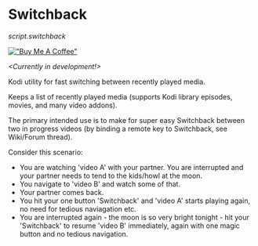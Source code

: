 
Switchback
===================================

_script.switchback_

[!["Buy Me A Coffee"](https://www.buymeacoffee.com/assets/img/custom_images/orange_img.png)](https://www.buymeacoffee.com/bossanova808)

_<Currently in development!>_

Kodi utility for fast switching between recently played media.

Keeps a list of recently played media (supports Kodi library episodes, movies, and many video addons).

The primary intended use is to make for super easy Switchback between two in progress videos (by binding a remote key to Switchback, see Wiki/Forum thread).

Consider this scenario:
- You are watching 'video A' with your partner.  You are interrupted and your partner needs to tend to the kids/howl at the moon.
- You navigate to 'video B' and watch some of that.
- Your partner comes back.
- You hit your one button 'Switchback' and 'video A' starts playing again, no need for tedious naviagation etc.
- You are interrupted again - the moon is so very bright tonight - hit your 'Switchback' to resume 'video B' immediately, again with one magic button and no tedious navigation.




